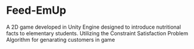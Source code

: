 # Feed-EmUp
A 2D game developed in Unity Engine designed to introduce nutritional facts to elementary students. Utilizing the Constraint Satisfaction Problem Algorithm for genarating customers in game 
